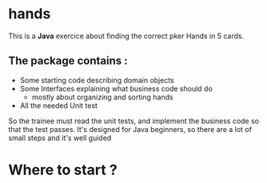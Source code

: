 # hands

This is a **Java** exercice about finding the correct pker Hands in 5 cards.

## The package contains :

* Some starting code describing domain objects
* Some Interfaces explaining what business code should do
  - mostly about organizing and sorting hands
* All the needed Unit test 

So the trainee must read the unit tests, and implement the business code so that the test passes. 
It's designed for Java beginners, so there are a lot of small steps and it's well guided


# Where to start ?
